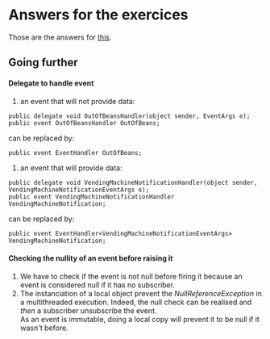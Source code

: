 # Answers for the exercices
Those are the answers for [this](./readme.md).
## Going further
#### Delegate to handle event
1. an event that will not provide data:
```
public delegate void OutOfBeansHandler(object sender, EventArgs e);
public event OutOfBeansHandler OutOfBeans;
```
can be replaced by:
```
public event EventHandler OutOfBeans;
```
1. an event that will provide data:
```
public delegate void VendingMachineNotificationHandler(object sender, VendingMachineNotificationEventArgs e);
public event VendingMachineNotificationHandler VendingMachineNotification;
```
can be replaced by:
```
public event EventHandler<VendingMachineNotificationEventArgs> VendingMachineNotification;
```

#### Checking the nullity of an event before raising it
1. We have to check if the event is not null before firing it because an event is considered null if it has no subscriber.
1. The instanciation of a local object prevent the *NullReferenceException* in a multithreaded execution. Indeed, the null check can be realised and *then* a subscriber unsubscribe the event.  
As an event is immutable, doing a local copy will prevent it to be null if it wasn't before.
